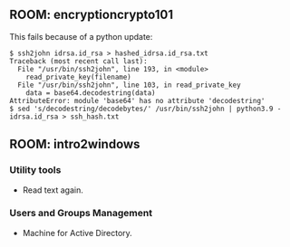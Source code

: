 ## ROOM: encryptioncrypto101

This fails because of a python update:

    $ ssh2john idrsa.id_rsa > hashed_idrsa.id_rsa.txt
    Traceback (most recent call last):
      File "/usr/bin/ssh2john", line 193, in <module>
        read_private_key(filename)
      File "/usr/bin/ssh2john", line 103, in read_private_key
        data = base64.decodestring(data)
    AttributeError: module 'base64' has no attribute 'decodestring'
    $ sed 's/decodestring/decodebytes/' /usr/bin/ssh2john | python3.9 - idrsa.id_rsa > ssh_hash.txt

## ROOM: intro2windows

### Utility tools

  - Read text again.

### Users and Groups Management
  - Machine for Active Directory.

